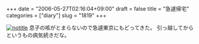 +++
date = "2006-05-27T02:16:04+09:00"
draft = false
title = "急遽帰宅"
categories = ["diary"]
slug = "1819"
+++

<a href="http://www.flickr.com/photos/h-b-k-r/153711848" target="_blank"><img src="http://static.flickr.com/59/153711848_62d42784d3.jpg" class="photoen" alt="notitle"  /></a>
息子の咳がとまらないので急遽東京にもどってきた。
引っ越してからというもの病気続きだな。
